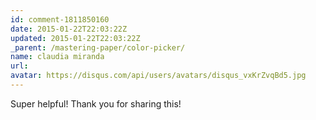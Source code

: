 ```yaml
---
id: comment-1811850160
date: 2015-01-22T22:03:22Z
updated: 2015-01-22T22:03:22Z
_parent: /mastering-paper/color-picker/
name: claudia miranda
url:
avatar: https://disqus.com/api/users/avatars/disqus_vxKrZvqBd5.jpg
---
```


Super helpful! Thank you for sharing this!
